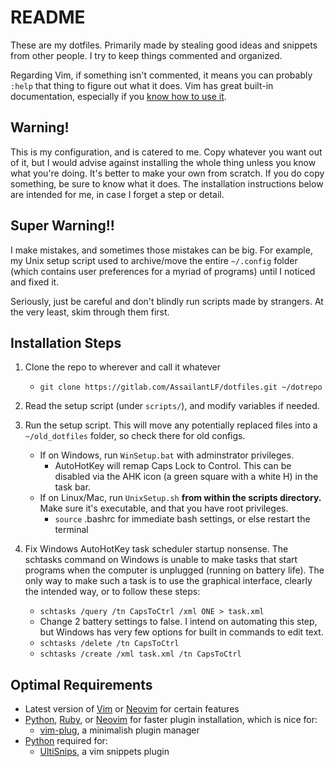 # README

These are my dotfiles. Primarily made by stealing good ideas and snippets
from other people. I try to keep things commented and organized.

Regarding Vim, if  something isn't commented, it means you can probably `:help`
that thing to figure out what it does. Vim has great built-in documentation,
especially if you [know how to use
it](http://derekwyatt.org/vim/tutorials/novice/#Help).

## Warning!

This is my configuration, and is catered to me. Copy whatever you want out of
it, but I would advise against installing the whole thing unless you know what
you're doing.  It's better to make your own from scratch. If you do copy
something, be sure to know what it does. The installation instructions below are
intended for me, in case I forget a step or detail.

## Super Warning!!

I make mistakes, and sometimes those mistakes can be big. For example, my Unix
setup script used to archive/move the entire `~/.config` folder (which contains
user preferences for a myriad of programs) until I noticed and fixed it.

Seriously, just be careful and don't blindly run scripts made by strangers. At
the very least, skim through them first.

## Installation Steps

1. Clone the repo to wherever and call it whatever
    * `git clone https://gitlab.com/AssailantLF/dotfiles.git ~/dotrepo`

2. Read the setup script (under `scripts/`), and modify variables if needed.

3. Run the setup script. This will move any potentially replaced files into a
`~/old_dotfiles` folder, so check there for old configs.
    * If on Windows, run `WinSetup.bat` with adminstrator privileges.
        * AutoHotKey will remap Caps Lock to Control. This can be disabled via
          the AHK icon (a green square with a white H) in the task bar.
    * If on Linux/Mac, run `UnixSetup.sh` **from within the scripts directory.**
      Make sure it's executable, and that you have root privileges.
        * `source` .bashrc for immediate bash settings, or else restart the
          terminal

4. Fix Windows AutoHotKey task scheduler startup nonsense. The schtasks command
on Windows is unable to make tasks that start programs when the computer is
unplugged (running on battery life). The only way to make such a task is to use
the graphical interface, clearly the intended way, or to follow these steps:
    * `schtasks /query /tn CapsToCtrl /xml ONE > task.xml`
    * Change 2 battery settings to false. I intend on automating this step,
      but Windows has very few options for built in commands to edit text.
    * `schtasks /delete /tn CapsToCtrl`
    * `schtasks /create /xml task.xml /tn CapsToCtrl`

## Optimal Requirements

* Latest version of [Vim](http://www.vim.org/) or [Neovim](https://neovim.io/)
  for certain features
* [Python](https://www.python.org/downloads/),
  [Ruby](https://www.ruby-lang.org/en/downloads/), or
  [Neovim](https://neovim.io/) for faster plugin installation, which is nice
  for:
    * [vim-plug](https://github.com/junegunn/vim-plug), a minimalish plugin
      manager
* [Python](https://www.python.org/downloads/) required for:
    * [UltiSnips](https://github.com/SirVer/ultisnips), a vim snippets plugin
